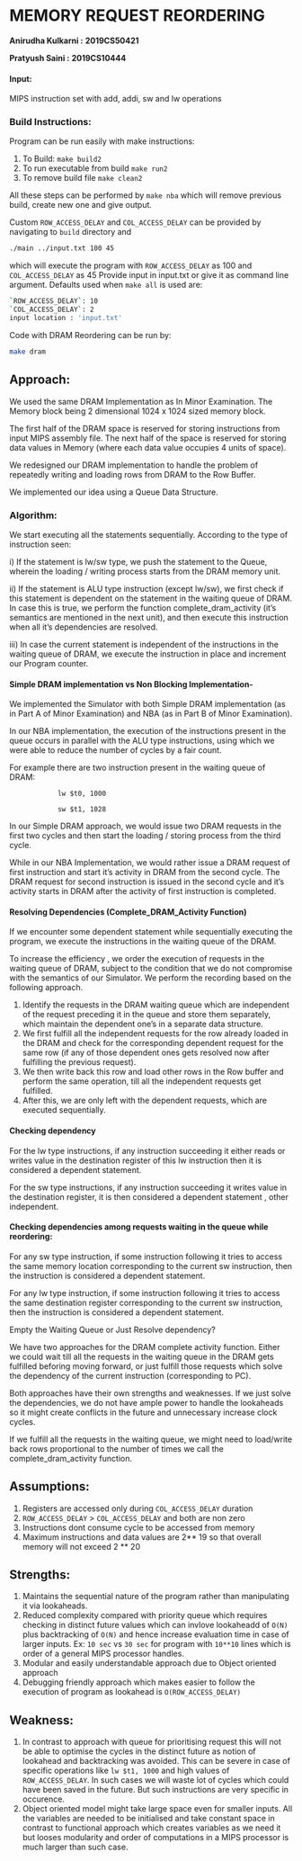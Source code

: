 # **MEMORY REQUEST REORDERING**

**Anirudha Kulkarni :** **2019CS50421**

**Pratyush Saini :** **2019CS10444**

#### Input:

MIPS instruction set with add, addi, sw and lw operations

### Build Instructions:

Program can be run easily with make instructions:

1. To Build: `make build2`
2. To run executable from build `make run2`
3. To remove build file `make clean2`

All these steps can be performed by `make nba` which will remove previous build, create new one and give output.

Custom `ROW_ACCESS_DELAY` and `COL_ACCESS_DELAY` can be provided by navigating to `build` directory and

```bash
./main ../input.txt 100 45
```

which will execute the program with `ROW_ACCESS_DELAY` as 100 and `COL_ACCESS_DELAY` as 45
Provide input in input.txt or give it as command line argument.
Defaults used when `make all` is used are:

```bash
`ROW_ACCESS_DELAY`: 10
`COL_ACCESS_DELAY`: 2
input location : 'input.txt' 
```

Code with DRAM Reordering can be run by:

```bash
make dram
```

## Approach:


We used the same DRAM Implementation as In Minor Examination. The Memory block being 2 dimensional 1024 x 1024 sized memory block.

The first half of the DRAM space is reserved for storing instructions from input MIPS assembly file. The next half of the space is reserved for storing data values in Memory (where each data value occupies 4 units of space).

We redesigned our DRAM implementation to handle the problem of repeatedly writing and loading rows from DRAM to the Row Buffer.

We implemented our idea using a Queue Data Structure.

### Algorithm:


We start executing all the statements sequentially. According to the type of instruction seen:

i) If the statement is lw/sw type, we push the statement to the Queue, wherein the loading / writing process starts from the DRAM memory unit.

ii) If the statement is ALU type instruction (except lw/sw), we first check if this statement is dependent on the statement in the waiting queue of DRAM. In case this is true, we perform the function complete_dram_activity (it’s semantics are mentioned in the next unit), and then execute this instruction when all it’s dependencies are resolved.

iii) In case the current statement is independent of the instructions in the waiting queue of DRAM, we execute the instruction in place and increment our Program counter.

#### ****Simple DRAM implementation vs Non Blocking Implementation****-

We implemented the Simulator with both Simple DRAM implementation (as in Part A of Minor Examination) and NBA (as in Part B of Minor Examination).

In our NBA implementation, the execution of the instructions present in the queue occurs in parallel with the ALU type instructions, using which we were able to reduce the number of cycles by a fair count.

For example there are two instruction present in the waiting queue of DRAM:

				lw $t0, 1000

				sw $t1, 1028
In our Simple DRAM approach, we would issue two DRAM requests in the first two cycles and then start the loading / storing process from the third cycle.

While in our NBA Implementation, we would rather issue a DRAM request of first instruction and start it’s activity in DRAM from the second cycle. The DRAM request for second instruction is issued in the second cycle and it’s activity starts in DRAM after the activity of first instruction is completed.

#### ****Resolving Dependencies (Complete_DRAM_Activity Function)****

If we encounter some dependent statement while sequentially executing the program, we execute the instructions in the waiting queue of the DRAM.

To increase the efficiency , we order the execution of requests in the waiting queue of DRAM, subject to the condition that we do not compromise with the semantics of our Simulator. We perform the recording based on the following approach.

1. Identify the requests in the DRAM waiting queue which are independent of the request preceding it in the queue and store them separately, which maintain the dependent one’s in a separate data structure.
2. We first fulfill all the independent requests for the row already loaded in the DRAM and check for the corresponding dependent request for the same row (if any of those dependent ones gets resolved now after fulfilling the previous request).
3. We then write back this row and load other rows in the Row buffer and perform the same operation, till all the independent requests get fulfilled.
4. After this, we are only left with the dependent requests, which are executed sequentially.

#### ****Checking dependency****

For the lw type instructions, if any instruction succeeding it either reads or writes value in the destination register of this lw instruction then it is considered a dependent statement.

For the sw type instructions, if any instruction succeeding it writes value in the destination register, it is then considered a dependent statement , other independent.

#### ****Checking dependencies among requests waiting in the queue while reordering:****

For any sw type instruction, if some instruction following it tries to access the same memory location corresponding to the current sw instruction, then the instruction is considered a dependent statement.

For any lw type instruction, if some instruction following it tries to access the same destination register corresponding to the current sw instruction, then the instruction is considered a dependent statement.

Empty the Waiting Queue or Just Resolve dependency?

We have two approaches for the DRAM complete activity function. Either we could wait till all the requests in the waiting queue in the DRAM gets fulfilled beforing moving forward, or just fulfill those requests which solve the dependency of the current instruction (corresponding to PC).

Both approaches have their own strengths and weaknesses. If we just solve the dependencies, we do not have ample power to handle the lookaheads so it might create conflicts in the future and unnecessary increase clock cycles.

If we fulfill all the requests in the waiting queue, we might need to load/write back rows proportional to the number of times we call the complete_dram_activity function.


## Assumptions:

1. Registers are accessed only during `COL_ACCESS_DELAY` duration
2. `ROW_ACCESS_DELAY` > `COL_ACCESS_DELAY` and both are non zero
3. Instructions dont consume cycle to be accessed from memory
4. Maximum instructions and data values are 2** 19 so that overall memory will not exceed 2 ** 20

## Strengths:

1. Maintains the sequential nature of the program rather than manipulating it via lookaheads.
2. Reduced complexity compared with priority queue which requires checking in distinct future values which can invlove lookaheadd of `O(N)` plus backtracking of `O(N)` and hence increase evaluation time in case of larger inputs. Ex: `10 sec` vs `30 sec` for program with `10**10` lines which is order of a general MIPS processor handles.
3. Modular and easily understandable approach due to Object oriented approach
4. Debugging friendly approach which makes easier to follow the execution of program as lookahead is `O(ROW_ACCESS_DELAY)`

## Weakness:

1. In contrast to approach with queue for prioritising request this will not be able to optimise the cycles in the distinct future as notion of lookahead and backtracking was avoided.
   This can be severe in case of specific operations like `lw $t1, 1000` and high values of `ROW_ACCESS_DELAY`. In such cases we will waste lot of cycles which could have been saved in the future.
   But such instructions are very specific in occurence.
2. Object oriented model might take large space even for smaller inputs. All the variables are needed to be initialised and take constant space in contrast to functional approach which creates variables as we need it but looses modularity and order of computations in a MIPS processor is much larger than such case.
